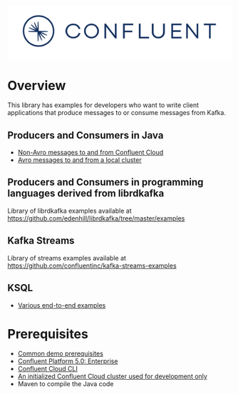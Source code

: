![image](../images/confluent-logo-300-2.png)

# Overview

This library has examples for developers who want to write client applications that produce messages to or consume messages from Kafka.

## Producers and Consumers in Java

* [Non-Avro messages to and from Confluent Cloud](cloud/README.md)
* [Avro messages to and from a local cluster](avro/README.md)

## Producers and Consumers in programming languages derived from librdkafka

Library of librdkafka examples available at https://github.com/edenhill/librdkafka/tree/master/examples

## Kafka Streams

Library of streams examples available at https://github.com/confluentinc/kafka-streams-examples

## KSQL

* [Various end-to-end examples](https://github.com/confluentinc/examples)

# Prerequisites

* [Common demo prerequisites](https://github.com/confluentinc/examples#prerequisites)
* [Confluent Platform 5.0: Enterprise](https://www.confluent.io/download/)
* [Confluent Cloud CLI](https://docs.confluent.io/current/cloud-quickstart.html#step-2-install-ccloud-cli)
* [An initialized Confluent Cloud cluster used for development only](https://confluent.cloud)
* Maven to compile the Java code
